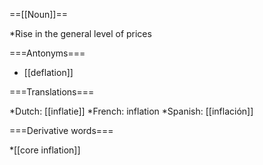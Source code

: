 ==[[Noun]]==

*Rise in the general level of prices

===Antonyms===

* [[deflation]]

===Translations===

*Dutch: [[inflatie]]
*French: inflation
*Spanish: [[inflación]]

===Derivative words===

*[[core inflation]]